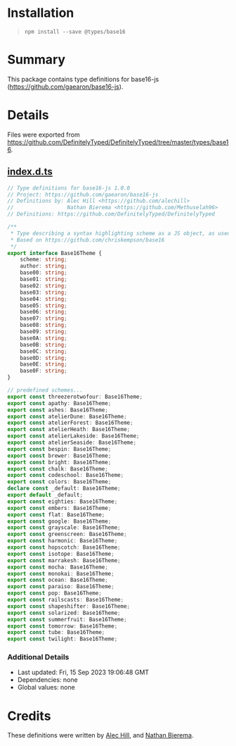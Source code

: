 # Installation
> `npm install --save @types/base16`

# Summary
This package contains type definitions for base16-js (https://github.com/gaearon/base16-js).

# Details
Files were exported from https://github.com/DefinitelyTyped/DefinitelyTyped/tree/master/types/base16.
## [index.d.ts](https://github.com/DefinitelyTyped/DefinitelyTyped/tree/master/types/base16/index.d.ts)
````ts
// Type definitions for base16-js 1.0.0
// Project: https://github.com/gaearon/base16-js
// Definitions by: Alec Hill <https://github.com/alechill>
//                 Nathan Bierema <https://github.com/Methuselah96>
// Definitions: https://github.com/DefinitelyTyped/DefinitelyTyped

/**
 * Type describing a syntax highlighting scheme as a JS object, as used in redux dev tools
 * Based on https://github.com/chriskempson/base16
 */
export interface Base16Theme {
    scheme: string;
    author: string;
    base00: string;
    base01: string;
    base02: string;
    base03: string;
    base04: string;
    base05: string;
    base06: string;
    base07: string;
    base08: string;
    base09: string;
    base0A: string;
    base0B: string;
    base0C: string;
    base0D: string;
    base0E: string;
    base0F: string;
}

// predefined schemes...
export const threezerotwofour: Base16Theme;
export const apathy: Base16Theme;
export const ashes: Base16Theme;
export const atelierDune: Base16Theme;
export const atelierForest: Base16Theme;
export const atelierHeath: Base16Theme;
export const atelierLakeside: Base16Theme;
export const atelierSeaside: Base16Theme;
export const bespin: Base16Theme;
export const brewer: Base16Theme;
export const bright: Base16Theme;
export const chalk: Base16Theme;
export const codeschool: Base16Theme;
export const colors: Base16Theme;
declare const _default: Base16Theme;
export default _default;
export const eighties: Base16Theme;
export const embers: Base16Theme;
export const flat: Base16Theme;
export const google: Base16Theme;
export const grayscale: Base16Theme;
export const greenscreen: Base16Theme;
export const harmonic: Base16Theme;
export const hopscotch: Base16Theme;
export const isotope: Base16Theme;
export const marrakesh: Base16Theme;
export const mocha: Base16Theme;
export const monokai: Base16Theme;
export const ocean: Base16Theme;
export const paraiso: Base16Theme;
export const pop: Base16Theme;
export const railscasts: Base16Theme;
export const shapeshifter: Base16Theme;
export const solarized: Base16Theme;
export const summerfruit: Base16Theme;
export const tomorrow: Base16Theme;
export const tube: Base16Theme;
export const twilight: Base16Theme;

````

### Additional Details
 * Last updated: Fri, 15 Sep 2023 19:06:48 GMT
 * Dependencies: none
 * Global values: none

# Credits
These definitions were written by [Alec Hill](https://github.com/alechill), and [Nathan Bierema](https://github.com/Methuselah96).

